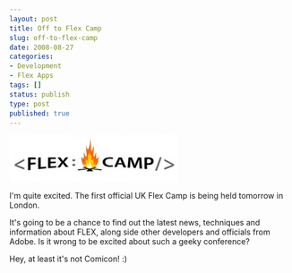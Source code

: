 ```yaml
---
layout: post
title: Off to Flex Camp
slug: off-to-flex-camp
date: 2008-08-27
categories:
- Development
- Flex Apps
tags: []
status: publish
type: post
published: true
---
```

<p><img title="Flex Camp 2008" src="/assets/uploads/2008/08/flexcamp_logo_sm-300x83.jpg" alt="Flex Camp 2008" /></p>
<p>I'm quite excited. The first official UK Flex Camp is being held tomorrow in London.</p>
<p>It's going to be a chance to find out the latest news, techniques and information about FLEX, along side other developers and officials from Adobe. Is it wrong to be excited about such a geeky conference?</p>
<p>Hey, at least it's not Comicon! :)</p>
